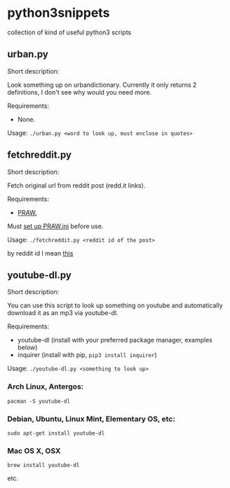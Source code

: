 # python3snippets
collection of kind of useful python3 scripts 

## urban.py

Short description:

Look something up on urbandictionary. Currently it only returns 2 definitions, I don't see why would you need more.

Requirements: 

- None.

Usage: `./urban.py <word to look up, must enclose in quotes>`

## fetchreddit.py

Short description:

Fetch original url from reddit post (redd.it links). 

Requirements:

- [PRAW.](http://praw.readthedocs.io/en/latest/getting_started/installation.html)

Must [set up PRAW.ini](https://praw.readthedocs.io/en/v3.6.2/pages/configuration_files.html) before use. 

Usage: `./fetchreddit.py <reddit id of the post>`

by reddit id I mean [this](https://puu.sh/AlEun/157c7ee5f1.png)

## youtube-dl.py

Short description:

You can use this script to look up something on youtube and automatically download it as an mp3 via youtube-dl.

Requirements:

- youtube-dl (install with your preferred package manager, examples below)
- inquirer (install with pip, `pip3 install inquirer`)

Usage: `./youtube-dl.py <something to look up>`

### Arch Linux, Antergos:
```
pacman -S youtube-dl
```

### Debian, Ubuntu, Linux Mint, Elementary OS, etc:
```
sudo apt-get install youtube-dl
```

### Mac OS X, OSX
```
brew install youtube-dl
```

etc.
